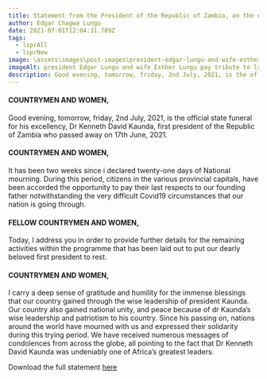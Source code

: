 ```yaml
---
title: Statement from the President of the Republic of Zambia, on the eve of the state funeral of his excellency Dr. Kenneth David Kaunda, first Republican President.
author: Edgar Chagwa Lungu
date: 2021-07-01T12:04:31.789Z
tags:
  - lsprAll
  - lsprNew
image: \assets\images\post-images\president-edgar-lungu-and-wife-esther-lungu-pay-tribute-to-late-former-first-president-kenneth-kaunda.jpg
imageAlt: president Edgar Lungu and wife Esther Lungu pay tribute to late former first president Kenneth Kaunda.
description: Good evening, tomorrow, friday, 2nd July, 2021, is the official state funeral for his excellency, Dr Kenneth David Kaunda, first President of the Republic of Zambia who passed away on 17th June, 2021.
---
```


#### COUNTRYMEN AND WOMEN,

Good evening, tomorrow, friday, 2nd July, 2021, is the official state funeral for his excellency, Dr Kenneth David Kaunda, first president of the Republic of Zambia who passed away on 17th June, 2021.

#### COUNTRYMEN AND WOMEN,

It has been two weeks since i declared twenty-one days of National mourning. During this period, citizens in the various provincial capitals, have been accorded the opportunity to pay their last respects to our founding father notwithstanding the very difficult Covid19 circumstances that our nation is going through.

#### FELLOW COUNTRYMEN AND WOMEN,

Today, I address you in order to provide further details for the remaining activities within the programme that has been laid out to put our dearly beloved first president to rest.

#### COUNTRYMEN AND WOMEN,

I carry a deep sense of gratitude and humility for the immense blessings that our country gained through the wise leadership of president Kaunda. Our country also gained national unity, and peace because of dr Kaunda’s wise leadership and patriotism to his country. Since his passing on, nations around the world have mourned with us and expressed their solidarity during this trying period. We have received numerous messages of condolences from across the globe, all pointing to the fact that Dr Kenneth David Kaunda was undeniably one of Africa’s greatest leaders.

Download the full statement [here](\assets\documents\statements\Statement-for-HE-on-State-Funeral.pdf)
